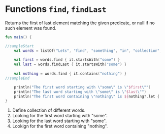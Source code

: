 # Functions `find`, `findLast`

Returns the first of last element matching the given predicate, or null if no such element was found.

<div class="language-kotlin" theme="idea">

```kotlin
fun main() {

//sampleStart
    val words = listOf("Lets", "find", "something", "in", "collection", "somehow")  // 1
    
    val first = words.find { it.startsWith("some") }                                // 2
    val last = words.findLast { it.startsWith("some") }                             // 3
    
    val nothing = words.find { it.contains("nothing") }                             // 4
//sampleEnd

    println("The first word starting with \"some\" is \"$first\"")
    println("The last word starting with \"some\" is \"$last\"")
    println("The first word containing \"nothing\" is ${nothing?.let { "\"$it\"" } ?: "null"}")
}
```

</div>

1. Define collection of different words.
2. Looking for the first word starting with "some".
3. Looking for the last word starting with "some".
4. Lookign for the first word containing "nothing".
